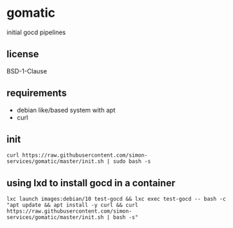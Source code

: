 # gomatic
initial gocd pipelines

## license
BSD-1-Clause

## requirements
- debian like/based system with apt
- curl

## init
```curl https://raw.githubusercontent.com/simon-services/gomatic/master/init.sh | sudo bash -s```

## using lxd to install gocd in a container
```lxc launch images:debian/10 test-gocd && lxc exec test-gocd -- bash -c "apt update && apt install -y curl && curl https://raw.githubusercontent.com/simon-services/gomatic/master/init.sh | bash -s"```

